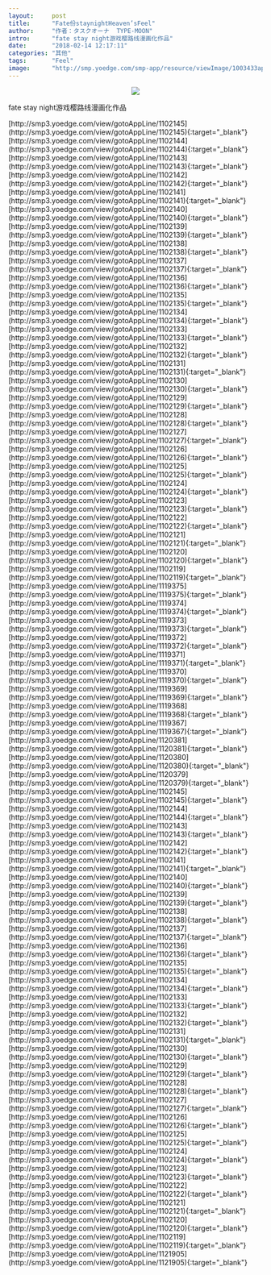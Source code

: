```yaml
---
layout:     post
title:      "Fate份staynightHeaven’sFeel"
author:     "作者：タスクオーナ  TYPE-MOON"
intro:      "fate stay night游戏樱路线漫画化作品"
date:       "2018-02-14 12:17:11"
categories: "其他"
tags:       "Feel"
image:      "http://smp.yoedge.com/smp-app/resource/viewImage/1003433appline.png"
---
```

<div style="text-align: center">
<p><img src="http://smp.yoedge.com/smp-app/resource/viewImage/1003433appline.png"/></p>
</div>
<p class="post-meta">
<span>fate stay night游戏樱路线漫画化作品</span>
</p>
[http://smp3.yoedge.com/view/gotoAppLine/1102145](http://smp3.yoedge.com/view/gotoAppLine/1102145){:target="_blank"}
[http://smp3.yoedge.com/view/gotoAppLine/1102144](http://smp3.yoedge.com/view/gotoAppLine/1102144){:target="_blank"}
[http://smp3.yoedge.com/view/gotoAppLine/1102143](http://smp3.yoedge.com/view/gotoAppLine/1102143){:target="_blank"}
[http://smp3.yoedge.com/view/gotoAppLine/1102142](http://smp3.yoedge.com/view/gotoAppLine/1102142){:target="_blank"}
[http://smp3.yoedge.com/view/gotoAppLine/1102141](http://smp3.yoedge.com/view/gotoAppLine/1102141){:target="_blank"}
[http://smp3.yoedge.com/view/gotoAppLine/1102140](http://smp3.yoedge.com/view/gotoAppLine/1102140){:target="_blank"}
[http://smp3.yoedge.com/view/gotoAppLine/1102139](http://smp3.yoedge.com/view/gotoAppLine/1102139){:target="_blank"}
[http://smp3.yoedge.com/view/gotoAppLine/1102138](http://smp3.yoedge.com/view/gotoAppLine/1102138){:target="_blank"}
[http://smp3.yoedge.com/view/gotoAppLine/1102137](http://smp3.yoedge.com/view/gotoAppLine/1102137){:target="_blank"}
[http://smp3.yoedge.com/view/gotoAppLine/1102136](http://smp3.yoedge.com/view/gotoAppLine/1102136){:target="_blank"}
[http://smp3.yoedge.com/view/gotoAppLine/1102135](http://smp3.yoedge.com/view/gotoAppLine/1102135){:target="_blank"}
[http://smp3.yoedge.com/view/gotoAppLine/1102134](http://smp3.yoedge.com/view/gotoAppLine/1102134){:target="_blank"}
[http://smp3.yoedge.com/view/gotoAppLine/1102133](http://smp3.yoedge.com/view/gotoAppLine/1102133){:target="_blank"}
[http://smp3.yoedge.com/view/gotoAppLine/1102132](http://smp3.yoedge.com/view/gotoAppLine/1102132){:target="_blank"}
[http://smp3.yoedge.com/view/gotoAppLine/1102131](http://smp3.yoedge.com/view/gotoAppLine/1102131){:target="_blank"}
[http://smp3.yoedge.com/view/gotoAppLine/1102130](http://smp3.yoedge.com/view/gotoAppLine/1102130){:target="_blank"}
[http://smp3.yoedge.com/view/gotoAppLine/1102129](http://smp3.yoedge.com/view/gotoAppLine/1102129){:target="_blank"}
[http://smp3.yoedge.com/view/gotoAppLine/1102128](http://smp3.yoedge.com/view/gotoAppLine/1102128){:target="_blank"}
[http://smp3.yoedge.com/view/gotoAppLine/1102127](http://smp3.yoedge.com/view/gotoAppLine/1102127){:target="_blank"}
[http://smp3.yoedge.com/view/gotoAppLine/1102126](http://smp3.yoedge.com/view/gotoAppLine/1102126){:target="_blank"}
[http://smp3.yoedge.com/view/gotoAppLine/1102125](http://smp3.yoedge.com/view/gotoAppLine/1102125){:target="_blank"}
[http://smp3.yoedge.com/view/gotoAppLine/1102124](http://smp3.yoedge.com/view/gotoAppLine/1102124){:target="_blank"}
[http://smp3.yoedge.com/view/gotoAppLine/1102123](http://smp3.yoedge.com/view/gotoAppLine/1102123){:target="_blank"}
[http://smp3.yoedge.com/view/gotoAppLine/1102122](http://smp3.yoedge.com/view/gotoAppLine/1102122){:target="_blank"}
[http://smp3.yoedge.com/view/gotoAppLine/1102121](http://smp3.yoedge.com/view/gotoAppLine/1102121){:target="_blank"}
[http://smp3.yoedge.com/view/gotoAppLine/1102120](http://smp3.yoedge.com/view/gotoAppLine/1102120){:target="_blank"}
[http://smp3.yoedge.com/view/gotoAppLine/1102119](http://smp3.yoedge.com/view/gotoAppLine/1102119){:target="_blank"}
[http://smp3.yoedge.com/view/gotoAppLine/1119375](http://smp3.yoedge.com/view/gotoAppLine/1119375){:target="_blank"}
[http://smp3.yoedge.com/view/gotoAppLine/1119374](http://smp3.yoedge.com/view/gotoAppLine/1119374){:target="_blank"}
[http://smp3.yoedge.com/view/gotoAppLine/1119373](http://smp3.yoedge.com/view/gotoAppLine/1119373){:target="_blank"}
[http://smp3.yoedge.com/view/gotoAppLine/1119372](http://smp3.yoedge.com/view/gotoAppLine/1119372){:target="_blank"}
[http://smp3.yoedge.com/view/gotoAppLine/1119371](http://smp3.yoedge.com/view/gotoAppLine/1119371){:target="_blank"}
[http://smp3.yoedge.com/view/gotoAppLine/1119370](http://smp3.yoedge.com/view/gotoAppLine/1119370){:target="_blank"}
[http://smp3.yoedge.com/view/gotoAppLine/1119369](http://smp3.yoedge.com/view/gotoAppLine/1119369){:target="_blank"}
[http://smp3.yoedge.com/view/gotoAppLine/1119368](http://smp3.yoedge.com/view/gotoAppLine/1119368){:target="_blank"}
[http://smp3.yoedge.com/view/gotoAppLine/1119367](http://smp3.yoedge.com/view/gotoAppLine/1119367){:target="_blank"}
[http://smp3.yoedge.com/view/gotoAppLine/1120381](http://smp3.yoedge.com/view/gotoAppLine/1120381){:target="_blank"}
[http://smp3.yoedge.com/view/gotoAppLine/1120380](http://smp3.yoedge.com/view/gotoAppLine/1120380){:target="_blank"}
[http://smp3.yoedge.com/view/gotoAppLine/1120379](http://smp3.yoedge.com/view/gotoAppLine/1120379){:target="_blank"}
[http://smp3.yoedge.com/view/gotoAppLine/1102145](http://smp3.yoedge.com/view/gotoAppLine/1102145){:target="_blank"}
[http://smp3.yoedge.com/view/gotoAppLine/1102144](http://smp3.yoedge.com/view/gotoAppLine/1102144){:target="_blank"}
[http://smp3.yoedge.com/view/gotoAppLine/1102143](http://smp3.yoedge.com/view/gotoAppLine/1102143){:target="_blank"}
[http://smp3.yoedge.com/view/gotoAppLine/1102142](http://smp3.yoedge.com/view/gotoAppLine/1102142){:target="_blank"}
[http://smp3.yoedge.com/view/gotoAppLine/1102141](http://smp3.yoedge.com/view/gotoAppLine/1102141){:target="_blank"}
[http://smp3.yoedge.com/view/gotoAppLine/1102140](http://smp3.yoedge.com/view/gotoAppLine/1102140){:target="_blank"}
[http://smp3.yoedge.com/view/gotoAppLine/1102139](http://smp3.yoedge.com/view/gotoAppLine/1102139){:target="_blank"}
[http://smp3.yoedge.com/view/gotoAppLine/1102138](http://smp3.yoedge.com/view/gotoAppLine/1102138){:target="_blank"}
[http://smp3.yoedge.com/view/gotoAppLine/1102137](http://smp3.yoedge.com/view/gotoAppLine/1102137){:target="_blank"}
[http://smp3.yoedge.com/view/gotoAppLine/1102136](http://smp3.yoedge.com/view/gotoAppLine/1102136){:target="_blank"}
[http://smp3.yoedge.com/view/gotoAppLine/1102135](http://smp3.yoedge.com/view/gotoAppLine/1102135){:target="_blank"}
[http://smp3.yoedge.com/view/gotoAppLine/1102134](http://smp3.yoedge.com/view/gotoAppLine/1102134){:target="_blank"}
[http://smp3.yoedge.com/view/gotoAppLine/1102133](http://smp3.yoedge.com/view/gotoAppLine/1102133){:target="_blank"}
[http://smp3.yoedge.com/view/gotoAppLine/1102132](http://smp3.yoedge.com/view/gotoAppLine/1102132){:target="_blank"}
[http://smp3.yoedge.com/view/gotoAppLine/1102131](http://smp3.yoedge.com/view/gotoAppLine/1102131){:target="_blank"}
[http://smp3.yoedge.com/view/gotoAppLine/1102130](http://smp3.yoedge.com/view/gotoAppLine/1102130){:target="_blank"}
[http://smp3.yoedge.com/view/gotoAppLine/1102129](http://smp3.yoedge.com/view/gotoAppLine/1102129){:target="_blank"}
[http://smp3.yoedge.com/view/gotoAppLine/1102128](http://smp3.yoedge.com/view/gotoAppLine/1102128){:target="_blank"}
[http://smp3.yoedge.com/view/gotoAppLine/1102127](http://smp3.yoedge.com/view/gotoAppLine/1102127){:target="_blank"}
[http://smp3.yoedge.com/view/gotoAppLine/1102126](http://smp3.yoedge.com/view/gotoAppLine/1102126){:target="_blank"}
[http://smp3.yoedge.com/view/gotoAppLine/1102125](http://smp3.yoedge.com/view/gotoAppLine/1102125){:target="_blank"}
[http://smp3.yoedge.com/view/gotoAppLine/1102124](http://smp3.yoedge.com/view/gotoAppLine/1102124){:target="_blank"}
[http://smp3.yoedge.com/view/gotoAppLine/1102123](http://smp3.yoedge.com/view/gotoAppLine/1102123){:target="_blank"}
[http://smp3.yoedge.com/view/gotoAppLine/1102122](http://smp3.yoedge.com/view/gotoAppLine/1102122){:target="_blank"}
[http://smp3.yoedge.com/view/gotoAppLine/1102121](http://smp3.yoedge.com/view/gotoAppLine/1102121){:target="_blank"}
[http://smp3.yoedge.com/view/gotoAppLine/1102120](http://smp3.yoedge.com/view/gotoAppLine/1102120){:target="_blank"}
[http://smp3.yoedge.com/view/gotoAppLine/1102119](http://smp3.yoedge.com/view/gotoAppLine/1102119){:target="_blank"}
[http://smp3.yoedge.com/view/gotoAppLine/1121905](http://smp3.yoedge.com/view/gotoAppLine/1121905){:target="_blank"}


